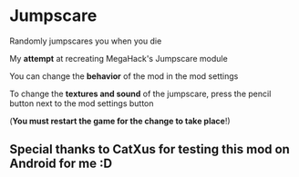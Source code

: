 # Jumpscare

Randomly jumpscares you when you die

My **attempt** at recreating MegaHack's Jumpscare module

You can change the **behavior** of the mod in the mod settings

To change the **textures and sound** of the jumpscare, press the pencil button next to the mod settings button

(**You must restart the game for the change to take place**!)

## Special thanks to CatXus for testing this mod on Android for me :D


<!-- **For Android:** The pencil button doesn't currently work, please manually go to `/storage/0/Android/media/com.geode.launcher/game/geode/config/weebify.jumpscare` -->